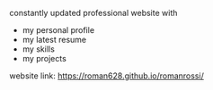 
constantly updated professional website with
- my personal profile
- my latest resume
- my skills
- my projects


website link:
https://roman628.github.io/romanrossi/

